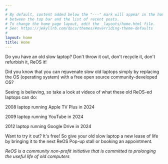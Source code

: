 ```yaml
---
#
# By default, content added below the "---" mark will appear in the home page
# between the top bar and the list of recent posts.
# To change the home page layout, edit the _layouts/home.html file.
# See: https://jekyllrb.com/docs/themes/#overriding-theme-defaults
#
layout: home
title: Home
---
```

Do you have an old slow laptop? Don't throw it out, don't recycle it, don't refurbish it, ReOS it!

Did you know that you can rejuvenate slow old laptops simply by replacing the OS (operating system) with a free open source community-developed OS?

Seeing is believing, so take a look at videos of what these old ReOS-ed laptops can do:

2008 laptop running Apple TV Plus in 2024

2009 laptop running YouTube in 2024

2012 laptop running Google Drive in 2024

Want to try it out? It's free! So give your old slow laptop a new lease of life by bringing it to the next ReOS Pop-up stall or booking an appointment.

*ReOS is a community non-profit initiative that is committed to prolonging the useful life of old computers*

